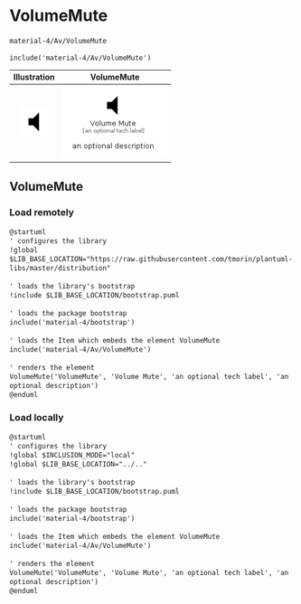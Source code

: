 # VolumeMute


```text
material-4/Av/VolumeMute
```

```text
include('material-4/Av/VolumeMute')
```



| Illustration | VolumeMute |
| :---: | :---: |
| ![illustration for Illustration](../../material-4/Av/VolumeMute.png) | ![illustration for VolumeMute](../../material-4/Av/VolumeMute.Local.png) |




## VolumeMute

### Load remotely
```plantuml
@startuml
' configures the library
!global $LIB_BASE_LOCATION="https://raw.githubusercontent.com/tmorin/plantuml-libs/master/distribution"

' loads the library's bootstrap
!include $LIB_BASE_LOCATION/bootstrap.puml

' loads the package bootstrap
include('material-4/bootstrap')

' loads the Item which embeds the element VolumeMute
include('material-4/Av/VolumeMute')

' renders the element
VolumeMute('VolumeMute', 'Volume Mute', 'an optional tech label', 'an optional description')
@enduml
```

### Load locally
```plantuml
@startuml
' configures the library
!global $INCLUSION_MODE="local"
!global $LIB_BASE_LOCATION="../.."

' loads the library's bootstrap
!include $LIB_BASE_LOCATION/bootstrap.puml

' loads the package bootstrap
include('material-4/bootstrap')

' loads the Item which embeds the element VolumeMute
include('material-4/Av/VolumeMute')

' renders the element
VolumeMute('VolumeMute', 'Volume Mute', 'an optional tech label', 'an optional description')
@enduml
```

